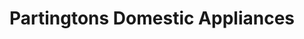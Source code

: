 ---
title: "Partingtons Domestic Appliances"
url: /atherton/partingtons-domestic-appliances/
shop: vacuum cleaner
---